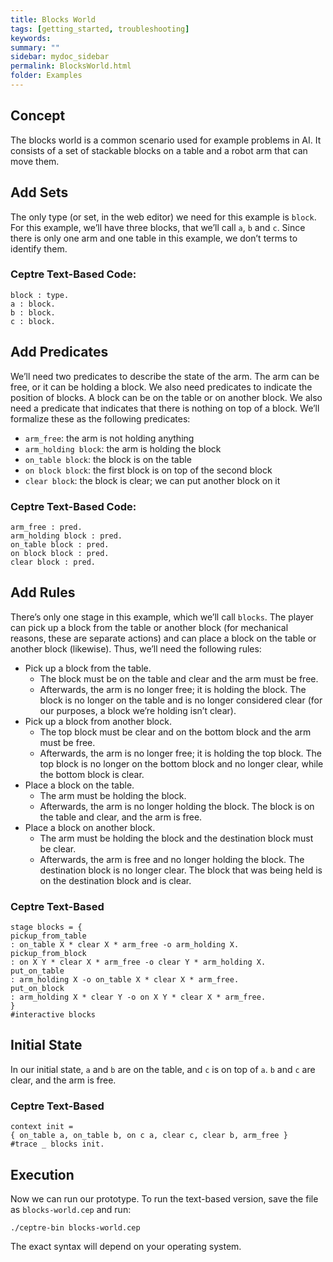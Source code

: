 ```yaml
---
title: Blocks World
tags: [getting_started, troubleshooting]
keywords:
summary: ""
sidebar: mydoc_sidebar
permalink: BlocksWorld.html
folder: Examples
---
```


## Concept
The blocks world is a common scenario used for example problems in AI. It consists of a set of 
stackable blocks on a table and a robot arm that can move them.

## Add Sets
The only type (or set, in the web editor) we need for this example is `block`. For this example, 
we’ll have three blocks, that we’ll call `a`, `b` and `c`. Since there is only one arm and one table
in this example, we don’t terms to identify them.

### Ceptre Text-Based Code:
```
block : type.
a : block.
b : block.
c : block.
```

## Add Predicates
We’ll need two predicates to describe the state of the arm. The arm can be free, or it can be 
holding a block. We also need predicates to indicate the position of blocks. A block can be on the 
table or on another block. We also need a predicate that indicates that there is nothing on top of a
block. We’ll formalize these as the following predicates:
- `arm_free`: the arm is not holding anything
- `arm_holding block`: the arm is holding the block
- `on_table block`: the block is on the table
- `on block block`: the first block is on top of the second block
- `clear block`: the block is clear; we can put another block on it

### Ceptre Text-Based Code:
```
arm_free : pred.
arm_holding block : pred.
on_table block : pred.
on block block : pred.
clear block : pred.
```

## Add Rules
There’s only one stage in this example, which we’ll call `blocks`. The player can pick up a block 
from the table or another block (for mechanical reasons, these are separate actions) and can place a 
block on the table or another block (likewise). Thus, we’ll need the following rules:
- Pick up a block from the table.
  - The block must be on the table and clear and the arm must be free.
  - Afterwards, the arm is no longer free; it is holding the block. The block is no longer on the 
    table and is no longer considered clear (for our purposes, a block we’re holding isn’t clear).
- Pick up a block from another block.
  - The top block must be clear and on the bottom block and the arm must be free.
  - Afterwards, the arm is no longer free; it is holding the top block. The top block is no longer 
    on the bottom block and no longer clear, while the bottom block is clear.
- Place a block on the table.
  - The arm must be holding the block.
  - Afterwards, the arm is no longer holding the block. The block is on the table and clear, and 
    the arm is free.
- Place a block on another block.
  - The arm must be holding the block and the destination block must be clear.
  - Afterwards, the arm is free and no longer holding the block. The destination block is no longer 
    clear. The block that was being held is on the destination block and is clear.

### Ceptre Text-Based
```
stage blocks = {
pickup_from_table
: on_table X * clear X * arm_free -o arm_holding X.
pickup_from_block
: on X Y * clear X * arm_free -o clear Y * arm_holding X.
put_on_table
: arm_holding X -o on_table X * clear X * arm_free.
put_on_block
: arm_holding X * clear Y -o on X Y * clear X * arm_free.
}
#interactive blocks
```

## Initial State
In our initial state, `a` and `b` are on the table, and `c` is on top of `a`. `b` and `c` are clear, 
and the arm is free.

### Ceptre Text-Based
```
context init =
{ on_table a, on_table b, on c a, clear c, clear b, arm_free }
#trace _ blocks init.
```

## Execution
Now we can run our prototype. To run the text-based version, save the file as `blocks-world.cep` 
and run:
```
./ceptre-bin blocks-world.cep
```
The exact syntax will depend on your operating system.
